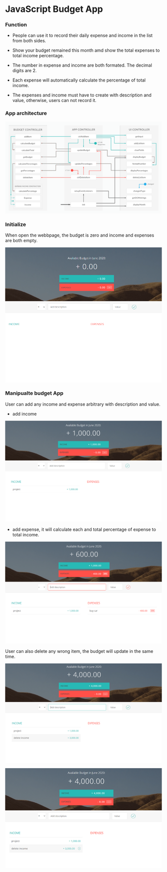# JavaScript Budget App

### Function

* People can use it to record their daily expense and income in the list from both sides.

* Show your budget remained this month amd show the total expenses to total income percentage.

* The number in expense and income are both formated. The decimal digits are 2.

* Each expense will automatically calculate the percentage of total income.

* The expenses and income must have to create with description and value, otherwise, users can not record it.


### App architecture

![](https://github.com/linchiahui/JavaScript_budget_app/blob/master/src_pic/Architecture.PNG)

### Initialize

When open the webbpage, the budget is zero and income and expenses are both empty.

![](https://github.com/linchiahui/JavaScript_budget_app/blob/master/src_pic/Initial.PNG)

### Manipualte budget App

User can add any income and expense arbitrary with description and value.

* add income

![](https://github.com/linchiahui/JavaScript_budget_app/blob/master/src_pic/add%20income.PNG)

* add expense, it will calculate each and total percentage of expense to total income.

![](https://github.com/linchiahui/JavaScript_budget_app/blob/master/src_pic/add%20expense.PNG)

User can also delete any wrong item, the budget will update in the same time.

![](https://github.com/linchiahui/JavaScript_budget_app/blob/master/src_pic/Wrong%20input.PNG)

![](https://github.com/linchiahui/JavaScript_budget_app/blob/master/src_pic/Delete%20income.png)

